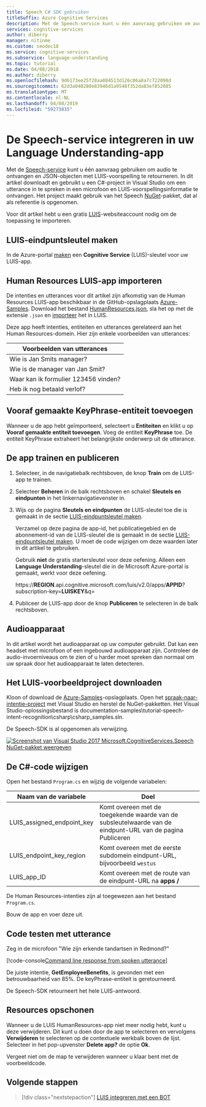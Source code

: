 ```yaml
---
title: Speech C# SDK gebruiken
titleSuffix: Azure Cognitive Services
description: Met de Speech-service kunt u één aanvraag gebruiken om audio te ontvangen en JSON-objecten met LUIS-voorspelling te retourneren. In dit artikel downloadt en gebruikt u een C#-project in Visual Studio om een utterance in te spreken in een microfoon en LUIS-voorspellingsinformatie te ontvangen.
services: cognitive-services
author: diberry
manager: nitinme
ms.custom: seodec18
ms.service: cognitive-services
ms.subservice: language-understanding
ms.topic: tutorial
ms.date: 04/08/2018
ms.author: diberry
ms.openlocfilehash: 9d6173ee25f28aa884513d126c06a8a7c722098d
ms.sourcegitcommit: 62d3a040280e83946d1a9548f352da83ef852085
ms.translationtype: MT
ms.contentlocale: nl-NL
ms.lasthandoff: 04/08/2019
ms.locfileid: "59273835"
---
```

# <a name="integrate-speech-service-with-your-language-understanding-app"></a>De Speech-service integreren in uw Language Understanding-app
Met de [Speech-service](https://docs.microsoft.com/azure/cognitive-services/Speech-Service/) kunt u één aanvraag gebruiken om audio te ontvangen en JSON-objecten met LUIS-voorspelling te retourneren. In dit artikel downloadt en gebruikt u een C#-project in Visual Studio om een utterance in te spreken in een microfoon en LUIS-voorspellingsinformatie te ontvangen. Het project maakt gebruik van het Speech [NuGet](https://www.nuget.org/packages/Microsoft.CognitiveServices.Speech/)-pakket, dat al als referentie is opgenomen. 

Voor dit artikel hebt u een gratis [LUIS][LUIS]-websiteaccount nodig om de toepassing te importeren.

## <a name="create-luis-endpoint-key"></a>LUIS-eindpuntsleutel maken
In de Azure-portal [maken](luis-how-to-azure-subscription.md) een **Cognitive Service** (LUIS)-sleutel voor uw LUIS-app.  

## <a name="import-human-resources-luis-app"></a>Human Resources LUIS-app importeren
De intenties en utterances voor dit artikel zijn afkomstig van de Human Resources LUIS-app beschikbaar in de GitHub-opslagplaats [Azure-Samples](https://github.com/Azure-Samples/cognitive-services-language-understanding). Download het bestand [HumanResources.json](https://github.com/Azure-Samples/cognitive-services-language-understanding/blob/master/documentation-samples/tutorials/HumanResources.json), sla het op met de extensie `.json` en [importeer](luis-how-to-start-new-app.md#import-new-app) het in LUIS. 

Deze app heeft intenties, entiteiten en utterances gerelateerd aan het Human Resources-domein. Hier zijn enkele voorbeelden van utterances:

|Voorbeelden van utterances|
|--|
|Wie is Jan Smits manager?|
|Wie is de manager van Jan Smit?|
|Waar kan ik formulier 123456 vinden?|
|Heb ik nog betaald verlof?|


## <a name="add-keyphrase-prebuilt-entity"></a>Vooraf gemaakte KeyPhrase-entiteit toevoegen
Wanneer u de app hebt geïmporteerd, selecteert u **Entiteiten** en klikt u op **Vooraf gemaakte entiteit toevoegen**. Voeg de entiteit **KeyPhrase** toe. De entiteit KeyPhrase extraheert het belangrijkste onderwerp uit de utterance.

## <a name="train-and-publish-the-app"></a>De app trainen en publiceren
1. Selecteer, in de navigatiebalk rechtsboven, de knop **Train** om de LUIS-app te trainen.

2. Selecteer **Beheren** in de balk rechtsboven en schakel **Sleutels en eindpunten** in het linkernavigatievenster in. 

3. Wijs op de pagina **Sleutels en eindpunten** de LUIS-sleutel toe die is gemaakt in de sectie [LUIS-eindpuntsleutel maken](#create-luis-endpoint-key).

   Verzamel op deze pagina de app-id, het publicatiegebied en de abonnement-id van de LUIS-sleutel die is gemaakt in de sectie [LUIS-eindpuntsleutel maken](#create-luis-endpoint-key). U moet de code wijzigen om deze waarden later in dit artikel te gebruiken. 
  
   Gebruik **niet** de gratis startersleutel voor deze oefening. Alleen een **Language Understanding**-sleutel die in de Microsoft Azure-portal is gemaakt, werkt voor deze oefening. 

   https://**REGION**.api.cognitive.microsoft.com/luis/v2.0/apps/**APPID**?subscription-key=**LUISKEY**&q=


4. Publiceer de LUIS-app door de knop **Publiceren** te selecteren in de balk rechtsboven. 

## <a name="audio-device"></a>Audioapparaat
In dit artikel wordt het audioapparaat op uw computer gebruikt. Dat kan een headset met microfoon of een ingebouwd audioapparaat zijn. Controleer de audio-invoerniveaus om te zien of u harder moet spreken dan normaal om uw spraak door het audioapparaat te laten detecteren. 

## <a name="download-the-luis-sample-project"></a>Het LUIS-voorbeeldproject downloaden
 Kloon of download de [Azure-Samples](https://github.com/Azure-Samples/cognitive-services-language-understanding)-opslagplaats. Open het [spraak-naar-intentie-project](https://github.com/Azure-Samples/cognitive-services-language-understanding/tree/master/documentation-samples/tutorial-speech-intent-recognition) met Visual Studio en herstel de NuGet-pakketten. Het Visual Studio-oplossingsbestand is documentation-samples\tutorial-speech-intent-recognition\csharp\csharp_samples.sln.

De Speech-SDK is al opgenomen als verwijzing. 

[![Screenshot van Visual Studio 2017 Microsoft.CognitiveServices.Speech NuGet-pakket weergeven](./media/luis-tutorial-speech-to-intent/nuget-package.png "schermopname van Visual Studio 2017 weergeven Microsoft.CognitiveServices.Speech NuGet-pakket")](./media/luis-tutorial-speech-to-intent/nuget-package.png#lightbox)

## <a name="modify-the-c-code"></a>De C#-code wijzigen
Open het bestand `Program.cs` en wijzig de volgende variabelen:

|Naam van de variabele|Doel|
|--|--|
|LUIS_assigned_endpoint_key|Komt overeen met de toegekende waarde van de subsleutelwaarde van de eindpunt-URL van de pagina Publiceren|
|LUIS_endpoint_key_region|Komt overeen met de eerste subdomein eindpunt-URL, bijvoorbeeld `westus`|
|LUIS_app_ID|Komt overeen met de route van de eindpunt-URL na **apps /**|

De Human Resources-intenties zijn al toegewezen aan het bestand `Program.cs`.

Bouw de app en voer deze uit. 

## <a name="test-code-with-utterance"></a>Code testen met utterance
Zeg in de microfoon "Wie zijn erkende tandartsen in Redmond?"

[!code-console[Command line response from spoken utterance](~/samples-luis/documentation-samples/tutorial-speech-intent-recognition/console-output.txt "Command line response from spoken utterance")]

De juiste intentie, **GetEmployeeBenefits**, is gevonden met een betrouwbaarheid van 85%. De keyPhrase-entiteit is geretourneerd. 

De Speech-SDK retourneert het hele LUIS-antwoord. 

## <a name="clean-up-resources"></a>Resources opschonen
Wanneer u de LUIS HumanResources-app niet meer nodig hebt, kunt u deze verwijderen. Dit kunt u doen door de app te selecteren en vervolgens **Verwijderen** te selecteren op de contextuele werkbalk boven de lijst. Selecteer in het pop-upvenster **Delete app?** de optie **Ok**.

Vergeet niet om de map te verwijderen wanneer u klaar bent met de voorbeeldcode.

## <a name="next-steps"></a>Volgende stappen

> [!div class="nextstepaction"]
> [LUIS integreren met een BOT](luis-csharp-tutorial-build-bot-framework-sample.md)

[LUIS]: https://docs.microsoft.com/azure/cognitive-services/luis/luis-reference-regions#luis-website
